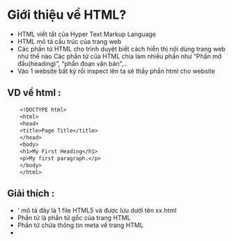 # Giới thiệu về HTML?
- HTML viết tắt của Hyper Text Markup Language
- HTML mô tả cấu trúc của trang web
- Các phần tử HTML cho trình duyệt biết cách hiển thị nội dùng trang web như thế nào
Các phần tử của HTML chia làm nhiều phần như “Phần mở đầu(heading)”, “phần đoạn văn bản”,..
- Vào 1 website bất kỳ rồi inspect lên ta sẽ thấy phần html cho website
## VD về html :
```
    <!DOCTYPE html>
    <html>
    <head>
    <title>Page Title</title>
    </head>
    <body>
    <h1>My First Heading</h1>
    <p>My first paragraph.</p>
    </body>
    </html> 
```
## Giải thích :
- '<!DOCTYPE html> mô tả đây là 1 file HTML5 và được lưu dưới tên xx.html
- Phần tử <html> là phần tử gốc của trang HTML
- Phần tử <head> chứa thông tin meta về trang HTML
- <title> định nghĩa tiêu đề cho trang web
- <body> định nghĩa phần thân của website và là phần chứa cho tất cả các nội dung hiển thị, chẳng hạn như tiêu đề, đoạn văn, hình ảnh, liên kết, bảng, danh sách, v.v.
- <h1> định nghĩa cho 1 tiêu đề lớn
- <p> => định nghĩa cho 1 đoạn văn

## Cấu trúc 1 thẻ html :
- ![img.png](img.png)
# Cấu thành phần chính của 1 trang web html
## Phần head :
- Năm ngoài và ở trên thẻ body
- Có tittle chính là phần hiển thị trên tab của trang web
## Phần body :
- Chỉ có nội dung để trong body là hiển thị ra màn hình.
- Thẻ p ở bên trong body => child của element body, thường sẽ được lùi vào 1 dòng
```
<body>
  <p>What's up, doc?</p>
</body>
```
## Heading:
- Tiêu đề : VD tiêu đề của 1 bài báo bold đậm, hiển thị to nổi bật.
- Sử dụng các thẻ h1 -> h6
```
<body>
  <h1>The Brown Bear</h1>
  <h2>About Brown Bears</h2>
  <h3>Species</h3>
  <h3>Features</h3>
  <h2>Habitat</h2>
  <h3>Countries with Large Brown Bear Populations</h3>
  <h3>Countries with Small Brown Bear Populations</h3>
  <h2>Media</h2>
</body>
```


## Thẻ div - division
- Để chia trang web ra thành nhiều phần, hữu ích để nhóm các phần tử html lại vơi nhau
```

<body>
  <div>
    <h1>Why use divs?</h1>
    <p>Great for grouping elements!</p>
  </div>
</body>


<body>
  <h1>The Brown Bear</h1>
  <div>
    <h2>About Brown Bears</h2>
    <h3>Species</h3>
    <h3>Features</h3>
  </div>
  <div>
    <h2>Habitat</h2>
    <h3>Countries with Large Brown Bear Populations</h3>
  </div>
  <h3>Countries with Small Brown Bear Populations</h3>
  <div>
    <h2>Media</h2>
  </div>
</body>

```
## Attribute : thuộc tính được định nghĩa bên trong open tag của html gồm 2 phần name và value:
```
<div id="intro">
  <h1>Introduction</h1>
</div>
```

```
<body>
  <h1>The Brown Bear</h1>
  <div id="introduction">
    <h2>About Brown Bears</h2>
    <h3>Species</h3>
    <h3>Features</h3>
  </div>
  <div id="habitat">
    <h2>Habitat</h2>
    <h3>Countries with Large Brown Bear Populations</h3>
    <h3>Countries with Small Brown Bear Populations</h3>
  </div>
  <div id="media">
    <h2>Media</h2>
  </div>
</body>
```

## Hiển thị chữ trong html :
- Sử dụng thẻ p hoặc thẻ span
- Thẻ span thì có thể ở cùng 1 hàng với các phần tử khác
- Thẻ p thì một mình một hàng
- Để trang trí cho chữ ta dùng <em> in nghiên, <strong> thì sẽ bold đậm chữ
```
<div>
  <h1>Technology</h1>
</div>
<div>
  <p><span>Self-driving cars</span> are anticipated to replace up to 2 million jobs over the next two decades.</p>
</div>
```

```
<body>
  <h1>The Brown Bear</h1>
  <div id="introduction">
    <h2>About Brown Bears</h2>
    <p>
      “The brown bear (Ursus arctos) is native to parts of northern Eurasia and North America. Its conservation status is currently Least Concern. There are many subspecies within the brown bear species, including the Atlas bear and the Himalayan brown bear.”
    </p>
    <h3>Species</h3>
    <h3>Features</h3>
    <p>
      “Brown bears are not always completely brown. Some can be reddish or yellowish. They have very large, curved claws and huge paws. Male brown bears are often 30% larger than female brown bears. They can range from 5 feet to 9 feet from head to toe.”
    </p>
  </div>
  <div id="habitat">
    <h2>Habitat</h2>
    <h3>Countries with Large Brown Bear Populations</h3>
    <h3>Countries with Small Brown Bear Populations</h3>
    <p>
      “Some countries with smaller brown bear populations include Armenia, Belarus, Bulgaria, China, Finland, France, Greece, India, Japan, Nepal, Poland, Romania, Slovenia, Turkmenistan, and Uzbekistan.”
    </p>
  </div>
  <div id= "media">
    <h2>Media</h2>
  </div>
</body>


```

```
<body>
  <h1>The Brown Bear</h1>
  <div id="introduction">
    <h2>About Brown Bears</h2>
    <p>The brown bear (<em>Ursus arctos</em>) is native to parts of northern Eurasia and North America. Its conservation status is currently <strong>Least Concern</strong>. There are many subspecies within the brown bear species, including the Atlas bear and the Himalayan brown bear.</p>
    <h3>Species</h3>
    <h3>Features</h3>
    <p>Brown bears are not always completely brown. Some can be reddish or yellowish. They have very large, curved claws and huge paws. Male brown bears are often 30% larger than female brown bears. They can range from 5 feet to 9 feet from head to toe.</p>
  </div>
  <div id="habitat">
    <h2>Habitat</h2>
    <h3>Countries with Large Brown Bear Populations</h3>
    <h3>Countries with Small Brown Bear Populations</h3>
    <p>Some countries with smaller brown bear populations include Armenia, Belarus, Bulgaria, China, Finland, France, Greece, India, Japan, Nepal, Poland, Romania, Slovenia, Turkmenistan, and Uzbekistan.</p>
  </div>
  <div id="media">
    <h2>Media</h2>
  </div>
</body>

```

## Line break: ngắt dòng
- Sử dụng <br> element
- Nếu thêm 2 lần <br> thì sẽ xuống dòng 2 lần
```
<p>The Nile River is the longest river <br> in the world, measuring over 6,850 <br> kilometers long (approximately 4,260 <br> miles).</p>
```
## Unordered Lists : danh sách không sắp xếp
```
<ul>
  <li>Limes</li>
  <li>Tortillas</li>
  <li>Chicken</li>
</ul>
```

## Ordered Lists: danh sách có sắp xếp 
```
<ol>
  <li>Preheat the oven to 350 degrees.</li>
  <li>Mix whole wheat flour, baking soda, and salt.</li>
  <li>Cream the butter, sugar in separate bowl.</li>
  <li>Add eggs and vanilla extract to bowl.</li>
</ol>
```

## Img:
- Là thẻ để cho anh vào website, self-closing tag
- Thuộc tính src để cho nguồn ảnh vô, 
- thuộc tính alt="A field of yellow sunflowers" để hiển thị khi ảnh hiển thị lỗi (internet...), mô tả ảnh, tối ưu tìm kiếm SEO
```
<img src="image-location.jpg" />
```
## Video:
```
<video src="myVideo.mp4" width="320" height="240" controls>
  Video not supported
</video>
```
## Linking to Other Web Pages
- có thuộc tính href (hyperlink reference)
- Muốn mở ra 1 tab mới ta sẽ để target="_blank"
- Linking to Relative Page (trong cùng 1 thư mục)
- Bọc lấy các phần tử khác để biến thành một địa chỉ
- Linking to Same Page (trỏ đến id của các phần tử khác bên trong 1 page)
```
<a href="https://www.wikipedia.org/">This Is A Link To Wikipedia</a>
```
## Comment
## Thực hành :
Vào trang này đăng ký tài khoản
https://www.codecademy.com/courses/learn-html/lessons/intro-to-html/exercises/intro
Sau đó làm các phần Introduction to HTML và HTML Document Standards
Coding
Lập trình trực tiếp online: https://replit.com/

